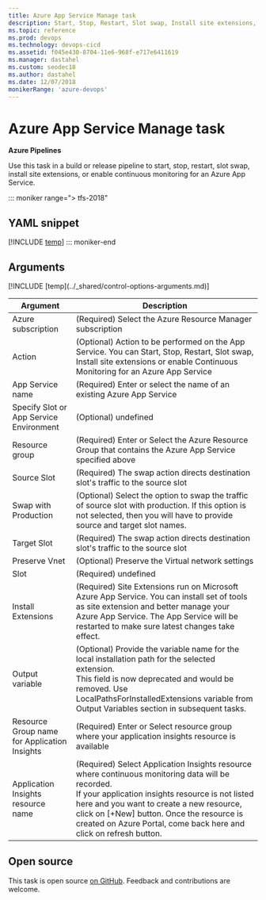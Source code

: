 ```yaml
---
title: Azure App Service Manage task
description: Start, Stop, Restart, Slot swap, Install site extensions, or Enable Continuous Monitoring for an Azure App Service
ms.topic: reference
ms.prod: devops
ms.technology: devops-cicd
ms.assetid: f045e430-8704-11e6-968f-e717e6411619
ms.manager: dastahel
ms.custom: seodec18
ms.author: dastahel
ms.date: 12/07/2018
monikerRange: 'azure-devops'
---
```


# Azure App Service Manage task

**Azure Pipelines**

Use this task in a build or release pipeline to start, stop, restart, slot swap, install site extensions, or enable continuous monitoring for an Azure App Service.

::: moniker range="> tfs-2018"
## YAML snippet
[!INCLUDE [temp](../_shared/yaml/AzureAppServiceManageV0.md)]
::: moniker-end

## Arguments

<table><thead><tr><th>Argument</th><th>Description</th></tr></thead>
<tr><td>Azure subscription</td><td>(Required) Select the Azure Resource Manager subscription</td></tr>
<tr><td>Action</td><td>(Optional) Action to be performed on the App Service. You can Start, Stop, Restart, Slot swap, Install site extensions or enable Continuous Monitoring for an Azure App Service</td></tr>
<tr><td>App Service name</td><td>(Required) Enter or select the name of an existing Azure App Service</td></tr>
<tr><td>Specify Slot or App Service Environment</td><td>(Optional) undefined</td></tr>
<tr><td>Resource group</td><td>(Required) Enter or Select the Azure Resource Group that contains the Azure App Service specified above</td></tr>
<tr><td>Source Slot</td><td>(Required) The swap action directs destination slot's traffic to the source slot</td></tr>
<tr><td>Swap with Production</td><td>(Optional) Select the option to swap the traffic of source slot with production. If this option is not selected, then you will have to provide source and target slot names.</td></tr>
<tr><td>Target Slot</td><td>(Required) The swap action directs destination slot's traffic to the source slot</td></tr>
<tr><td>Preserve Vnet</td><td>(Optional) Preserve the Virtual network settings</td></tr>
<tr><td>Slot</td><td>(Required) undefined</td></tr>
<tr><td>Install Extensions</td><td>(Required) Site Extensions run on Microsoft Azure App Service. You can install set of tools as site extension and better manage your Azure App Service. The  App Service will be restarted to make sure latest changes take effect.</td></tr>
<tr><td>Output variable</td><td>(Optional) Provide the variable name for the local installation path for the selected extension.<br/>This field is now deprecated and would be removed. Use LocalPathsForInstalledExtensions variable from Output Variables section in subsequent tasks.</td></tr>
<tr><td>Resource Group name for Application Insights</td><td>(Required) Enter or Select resource group where your application insights resource is available</td></tr>
<tr><td>Application Insights resource name</td><td>(Required) Select Application Insights resource where continuous monitoring data will be recorded. <br/>If your application insights resource is not listed here and you want to create a new resource, click on [+New] button. Once the resource is created on Azure Portal, come back here and click on refresh button.</td></tr>
[!INCLUDE [temp](../_shared/control-options-arguments.md)]
</table>

## Open source

This task is open source [on GitHub](https://github.com/Microsoft/azure-pipelines-tasks). Feedback and contributions are welcome.
